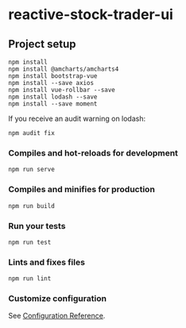 # reactive-stock-trader-ui

## Project setup
```
npm install
npm install @amcharts/amcharts4
npm install bootstrap-vue
npm install --save axios
npm install vue-rollbar --save
npm install lodash --save
npm install --save moment
```

If you receive an audit warning on lodash:

```
npm audit fix
```

### Compiles and hot-reloads for development
```
npm run serve
```

### Compiles and minifies for production
```
npm run build
```

### Run your tests
```
npm run test
```

### Lints and fixes files
```
npm run lint
```

### Customize configuration
See [Configuration Reference](https://cli.vuejs.org/config/).
